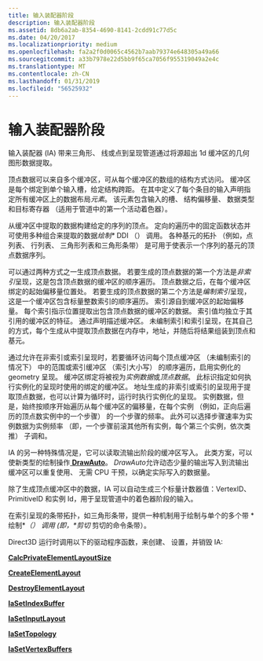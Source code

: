 ```yaml
---
title: 输入装配器阶段
description: 输入装配器阶段
ms.assetid: 8db6a2ab-8354-4690-8141-2cdd91c77d5c
ms.date: 04/20/2017
ms.localizationpriority: medium
ms.openlocfilehash: fa2a2f0d0065c4562b7aab79374e648305a49a66
ms.sourcegitcommit: a33b7978e22d5bb9f65ca7056f955319049a2e4c
ms.translationtype: MT
ms.contentlocale: zh-CN
ms.lasthandoff: 01/31/2019
ms.locfileid: "56525932"
---
```

# <a name="input-assembler-stage"></a>输入装配器阶段


输入装配器 (IA) 带来三角形、 线或点到呈现管道通过将源超出 1d 缓冲区的几何图形数据提取。

顶点数据可以来自多个缓冲区，可从每个缓冲区的数组的结构方式访问。 缓冲区是每个绑定到单个输入槽，给定结构跨距。 在其中定义了每个条目的输入声明指定所有缓冲区上的数据布局*元素*。 该元素包含输入的槽、 结构偏移量、 数据类型和目标寄存器 （适用于管道中的第一个活动着色器）。

从缓冲区中提取的数据构建给定的序列的顶点。 定向的遍历中的固定函数状态并可使用多种组合来提取的数据*绘制\** DDI （） 调用。 各种基元的拓扑 （例如，点列表、 行列表、 三角形列表和三角形条带） 是可用于使表示一个序列的基元的顶点数据序列。

可以通过两种方式之一生成顶点数据。 若要生成的顶点数据的第一个方法是*非索引*呈现，这是包含顶点数据的缓冲区的顺序遍历。 顶点数据之后，在每个缓冲区绑定的起始偏移量位置处。 若要生成的顶点数据的第二个方法是*编制索引*呈现，这是一个缓冲区包含标量整数索引的顺序遍历。 索引源自到缓冲区的起始偏移量。 每个索引指示位置提取出包含顶点数据的缓冲区的数据。 索引值均独立于其引用的缓冲区的特征。 通过声明描述缓冲区。 未编制索引和索引呈现，在其自己的方式，每个生成从中提取顶点数据在内存中，地址，并随后将结果组装到顶点和基元。

通过允许在非索引或索引呈现时，若要循环访问每个顶点缓冲区 （未编制索引的情况下） 中的范围或索引缓冲区 （索引大小写） 的顺序遍历，启用实例化的 geometry 呈现。 缓冲区绑定将被视为*实例数据*或*顶点数据*。 此标识指定如何执行实例化的呈现时使用的绑定的缓冲区。 地址生成的非索引或索引的呈现用于提取顶点数据，也可以计算为循环时，运行时执行实例化的呈现。 实例数据，但是，始终按顺序开始遍历从每个缓冲区的偏移量，在每个实例 （例如，正向后遍历的顶点数实例中的一个步骤） 的一个步骤的频率。 此外可以选择步骤速率为实例数据为实例频率 （即，一个步骤前滚其他所有实例，每个第三个实例，依次类推） 子调和。

IA 的另一种特殊情况是，它可以读取流输出阶段的缓冲区写入。 此类方案，可以使新类型的绘制操作[ **DrawAuto**](https://msdn.microsoft.com/library/windows/hardware/ff556123)。 *DrawAuto*允许动态少量的输出写入到流输出缓冲区可以重复使用、 无需 CPU 干预，以确定实际写入的数据量。

除了生成顶点缓冲区中的数据，IA 可以自动生成三个标量计数器值：VertexID、 PrimitiveID 和实例 Id，用于呈现管道中的着色器阶段的输入。

在索引呈现的条带拓扑，如三角形条带，提供一种机制用于绘制与单个的多个带 * 绘制\*<em>（） 调用 (即，**剪切</em>* 剪切的命令条带）。

Direct3D 运行时调用以下的驱动程序函数，来创建、 设置，并销毁 IA:

[**CalcPrivateElementLayoutSize**](https://msdn.microsoft.com/library/windows/hardware/ff538289)

[**CreateElementLayout**](https://msdn.microsoft.com/library/windows/hardware/ff540640)

[**DestroyElementLayout**](https://msdn.microsoft.com/library/windows/hardware/ff552771)

[**IaSetIndexBuffer**](https://msdn.microsoft.com/library/windows/hardware/ff567387)

[**IaSetInputLayout**](https://msdn.microsoft.com/library/windows/hardware/ff567389)

[**IaSetTopology**](https://msdn.microsoft.com/library/windows/hardware/ff567390)

[**IaSetVertexBuffers**](https://msdn.microsoft.com/library/windows/hardware/ff567392)

 

 






